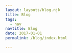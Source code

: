 ```yaml
---
layout: layouts/blog.njk
title: Blog
tags:
  - nav
navtitle: Blog
date: 2017-01-01
permalink: /blog/index.html

---
```

